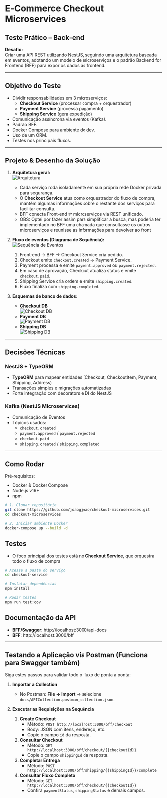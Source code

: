 # E‑Commerce Checkout Microservices

## Teste Prático – Back‑end

**Desafio:**  
Criar uma API REST utilizando NestJS, seguindo uma arquitetura baseada em eventos, adotando um modelo de microserviços e o padrão Backend for Frontend (BFF) para expor os dados ao frontend.

---

## Objetivo do Teste

- Dividir responsabilidades em 3 microserviços:
  - **Checkout Service** (processar compra + orquestrador)
  - **Payment Service** (processa pagamento)
  - **Shipping Service** (gera expedição)
- Comunicação assíncrona via eventos (Kafka).
- Padrão BFF.
- Docker Compose para ambiente de dev.
- Uso de um ORM.
- Testes nos principais fluxos.

---

## Projeto & Desenho da Solução

1. **Arquitetura geral:**  
   ![Arquitetura](docs/ArquiteturaBase.png)  
   - Cada serviço roda isoladamente em sua própria rede Docker privada para segurança.
   - O **Checkout Service** atua como orquestrador do fluxo de compra, mantém algumas informações sobre o restante dos serviços para facilitar consulta.
   - BFF conecta Front‑end ⇄ microserviços via REST unificado.
    - OBS: Optei por fazer assim para simplificar a busca, mas poderia ter implementado no BFF uma chamada que consultasse os outros microserviços e reunisse as informações para devolver ao front

2. **Fluxo de eventos (Diagrama de Sequência):**  
   ![Sequência de Eventos](docs/DiagramaSequencia.png)  
   1. Front‑end → BFF → Checkout Service cria pedido.
   2. Checkout emite `checkout.created` → Payment Service.
   3. Payment processa e emite `payment.approved` ou `payment.rejected`.
   4. Em caso de aprovação, Checkout atualiza status e emite `checkout.paid`.
   5. Shipping Service cria ordem e emite `shipping.created`.
   6. Fluxo finaliza com `shipping.completed`.

3. **Esquemas de banco de dados:**  
   - **Checkout DB**  
     ![Checkout DB](docs/CheckoutDB.png)  
   - **Payment DB**  
     ![Payment DB](docs/PaymentDB.png)  
   - **Shipping DB**  
     ![Shipping DB](docs/ShippingDB.png)

---

## Decisões Técnicas

### NestJS + TypeORM  
- **TypeORM** para mapear entidades (Checkout, CheckoutItem, Payment, Shipping, Address)  
- Transações simples e migrações automatizadas  
- Forte integração com decorators e DI do NestJS

### Kafka (NestJS Microservices)  
- Comunicação de Eventos
- Tópicos usados:
  - `checkout.created`
  - `payment.approved` / `payment.rejected`
  - `checkout.paid`
  - `shipping.created` / `shipping.completed`  

---

## Como Rodar

Pré‑requisitos:
- Docker & Docker Compose  
- Node.js v16+  
- npm  

```bash
# 1. Clonar repositório
git clone https://github.com/joaogjoao/checkout-microservices.git
cd checkout-microservices

# 2. Iniciar ambiente Docker
docker-compose up --build -d 
```

## Testes
- O foco principal dos testes está no **Checkout Service**, que orquestra todo o fluxo de compra

```bash
# Acesse a pasta do serviço
cd checkout-service

# Instalar dependências
npm install

# Rodar testes
npm run test:cov
```

## Documentação da API
- **BFF/Swagger**: http://localhost:3000/api-docs
- **BFF**: http://localhost:3000/bff

---

## Testando a Aplicação via Postman (Funciona para Swagger também)

Siga estes passos para validar todo o fluxo de ponta a ponta:

1. **Importar a Collection**  
   - No Postman: **File → Import** → selecione `docs/APICollection.postman_collection.json`.

2. **Executar as Requisições na Sequência**  
   1. **Create Checkout**  
      - Método: `POST http://localhost:3000/bff/checkout`  
      - Body: JSON com itens, endereço, etc.  
      - Copie o campo `id` da resposta.  
   2. **Consultar Checkout**  
      - Método: `GET http://localhost:3000/bff/checkout/{{checkoutId}}`
      - Copie o campo `shippingId` da resposta.    
   3. **Completar Entrega**  
      - Método: `POST http://localhost:3000/bff/shipping/{{shippingId}}/complete`  
   5. **Consultar Fluxo Completo**  
      - Método: `GET http://localhost:3000/bff/checkout/{{checkoutId}}`  
      - Confira `paymentStatus`, `shippingStatus` e demais campos.

